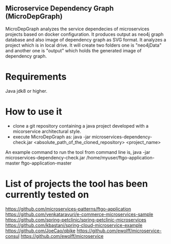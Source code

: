 ## Microservice Dependency Graph (MicroDepGraph)

MicroDepGraph analyzes the service dependecies of microservices projects based on docker configuration. It produces output as neo4j graph database and also image of dependency graph as SVG format. It analyzes a project which is in local drive. It will create two folders one is "neo4jData" and another one is "output" which holds the generated image of dependency graph.

# Requirements

Java jdk8 or higher.

# How to use it

* clone a git repository containing a java project developed with a micorservice architectural style. 
* execute MicroDepGraph as:     java -jar microservices-dependency-check.jar  <absolute_path_of_the_cloned_repository> <project_name> 

An example command to run the tool from command line is,
 java -jar microservices-dependency-check.jar /home/myuser/ftgo-application-master ftgo-application-master

# List of projects the tool has been currently tested on

https://github.com/microservices-patterns/ftgo-application
https://github.com/venkataravuri/e-commerce-microservices-sample
https://github.com/spring-petclinic/spring-petclinic-microservices
https://github.com/kbastani/spring-cloud-microservice-example
https://github.com/JoeCao/qbike
https://github.com/ewolff/microservice-consul
https://github.com/ewolff/microservice
